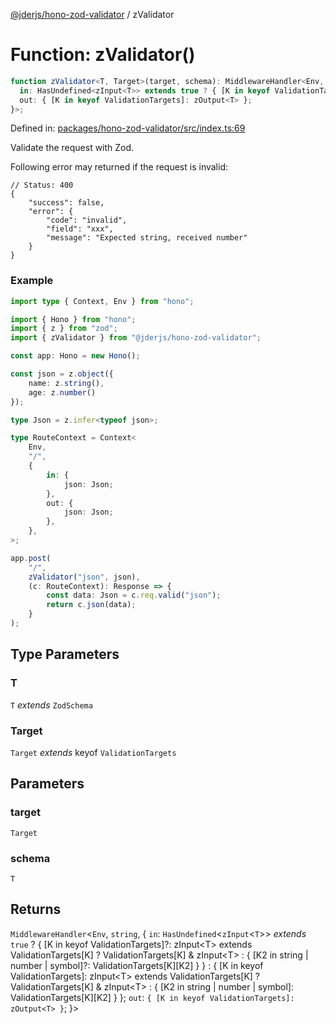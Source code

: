 [@jderjs/hono-zod-validator](../README.md) / zValidator

# Function: zValidator()

```ts
function zValidator<T, Target>(target, schema): MiddlewareHandler<Env, string, {
  in: HasUndefined<zInput<T>> extends true ? { [K in keyof ValidationTargets]?: zInput<T> extends ValidationTargets[K] ? ValidationTargets[K] & zInput<T> : { [K2 in string | number | symbol]?: ValidationTargets[K][K2] } } : { [K in keyof ValidationTargets]: zInput<T> extends ValidationTargets[K] ? ValidationTargets[K] & zInput<T> : { [K2 in string | number | symbol]: ValidationTargets[K][K2] } };
  out: { [K in keyof ValidationTargets]: zOutput<T> };
}>;
```

Defined in: [packages/hono-zod-validator/src/index.ts:69](https://github.com/jder-std/hono/blob/206880bc1e845cf7bddf84d4b8c9af705bc6e006/packages/hono-zod-validator/src/index.ts#L69)

Validate the request with Zod.

Following error may returned if the request is invalid:

```jsonc
// Status: 400
{
    "success": false,
    "error": {
        "code": "invalid",
        "field": "xxx",
        "message": "Expected string, received number"
    }
}
```

### Example

```ts
import type { Context, Env } from "hono";

import { Hono } from "hono";
import { z } from "zod";
import { zValidator } from "@jderjs/hono-zod-validator";

const app: Hono = new Hono();

const json = z.object({
    name: z.string(),
    age: z.number()
});

type Json = z.infer<typeof json>;

type RouteContext = Context<
    Env,
    "/",
    {
        in: {
            json: Json;
        },
        out: {
            json: Json;
        },
    },
>;

app.post(
    "/",
    zValidator("json", json),
    (c: RouteContext): Response => {
        const data: Json = c.req.valid("json");
        return c.json(data);
    }
);
```

## Type Parameters

### T

`T` *extends* `ZodSchema`

### Target

`Target` *extends* keyof `ValidationTargets`

## Parameters

### target

`Target`

### schema

`T`

## Returns

`MiddlewareHandler`\<`Env`, `string`, \{
  `in`: `HasUndefined`\<`zInput`\<`T`\>\> *extends* `true` ? \{ \[K in keyof ValidationTargets\]?: zInput\<T\> extends ValidationTargets\[K\] ? ValidationTargets\[K\] & zInput\<T\> : \{ \[K2 in string \| number \| symbol\]?: ValidationTargets\[K\]\[K2\] \} \} : \{ \[K in keyof ValidationTargets\]: zInput\<T\> extends ValidationTargets\[K\] ? ValidationTargets\[K\] & zInput\<T\> : \{ \[K2 in string \| number \| symbol\]: ValidationTargets\[K\]\[K2\] \} \};
  `out`: `{ [K in keyof ValidationTargets]: zOutput<T> }`;
\}\>
